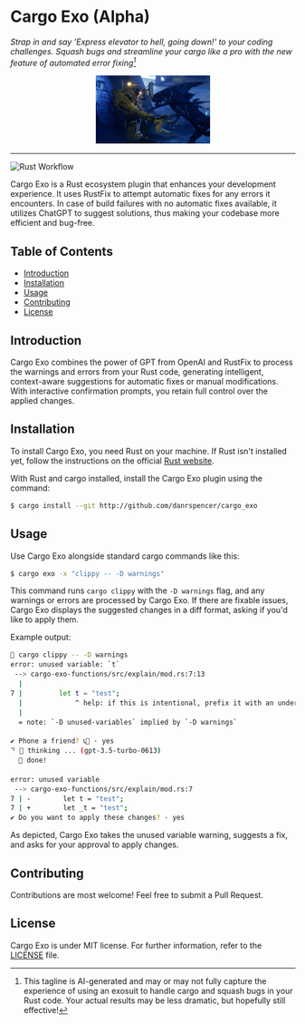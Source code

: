 # Cargo Exo (Alpha)

*Strap in and say 'Express elevator to hell, going down!' to your coding challenges. Squash bugs and streamline your cargo like a pro with the new feature of automated error fixing[^1]*
<p align="center">
 <img src="./resources/images/loader.jpeg" style="width: 40%; height: auto;">
</p>

---

![Rust Workflow](https://github.com/danrspencer/cargo_exo/actions/workflows/rust.yml/badge.svg)

Cargo Exo is a Rust ecosystem plugin that enhances your development experience. It uses RustFix to attempt automatic fixes for any errors it encounters. In case of build failures with no automatic fixes available, it utilizes ChatGPT to suggest solutions, thus making your codebase more efficient and bug-free.

## Table of Contents
- [Introduction](#introduction)
- [Installation](#installation)
- [Usage](#usage)
- [Contributing](#contributing)
- [License](#license)

## Introduction
Cargo Exo combines the power of GPT from OpenAI and RustFix to process the warnings and errors from your Rust code, generating intelligent, context-aware suggestions for automatic fixes or manual modifications. With interactive confirmation prompts, you retain full control over the applied changes.

## Installation

To install Cargo Exo, you need Rust on your machine. If Rust isn't installed yet, follow the instructions on the official [Rust website](https://www.rust-lang.org/tools/install).

With Rust and cargo installed, install the Cargo Exo plugin using the command:

```bash
$ cargo install --git http://github.com/danrspencer/cargo_exo
```

## Usage

Use Cargo Exo alongside standard cargo commands like this:

```bash
$ cargo exo -x "clippy -- -D warnings"
```

This command runs `cargo clippy` with the `-D warnings` flag, and any warnings or errors are processed by Cargo Exo. If there are fixable issues, Cargo Exo displays the suggested changes in a diff format, asking if you'd like to apply them.

Example output:

```bash
🤖 cargo clippy -- -D warnings
error: unused variable: `t`
 --> cargo-exo-functions/src/explain/mod.rs:7:13
  |
7 |         let t = "test";
  |             ^ help: if this is intentional, prefix it with an underscore: `_t`
  |
  = note: `-D unused-variables` implied by `-D warnings`

✔ Phone a friend? 📞🤖 · yes
⠙ 🤖 thinking ... (gpt-3.5-turbo-0613)
  🤖 done!

error: unused variable
 --> cargo-exo-functions/src/explain/mod.rs:7
7 | -        let t = "test";
7 | +        let _t = "test";
✔ Do you want to apply these changes? · yes
```

As depicted, Cargo Exo takes the unused variable warning, suggests a fix, and asks for your approval to apply changes.

## Contributing

Contributions are most welcome! Feel free to submit a Pull Request.

## License

Cargo Exo is under MIT license. For further information, refer to the [LICENSE](LICENSE) file.

[^1]: This tagline is AI-generated and may or may not fully capture the experience of using an exosuit to handle cargo and squash bugs in your Rust code. Your actual results may be less dramatic, but hopefully still effective![^2]

[^2]: This explanatory note is also AI-generated. The AI hopes you find the humor in this situation.

